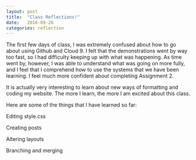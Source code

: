 ```yaml
---
layout: post
title:  "Class Reflections!"
date:   2016-09-26
categories: reflection
---
```

The first few days of class, I was extremely confused about how to go about using Github and Cloud 9. I felt that the demonstrations went by way too fast, so I had difficulty keeping up with what was happening. As time went by, however, I was able to understand what was going on more fully, and I feel that I comprehend how to use the systems that we have been learning. I feel much more confident about completing Assignment 2.

It is actually very interesting to learn about new ways of formatting and coding my website. The more I learn, the more I am excited about this class.

Here are some of the things that I have learned so far:

Editing style.css

Creating posts

Altering layouts

Branching and merging
